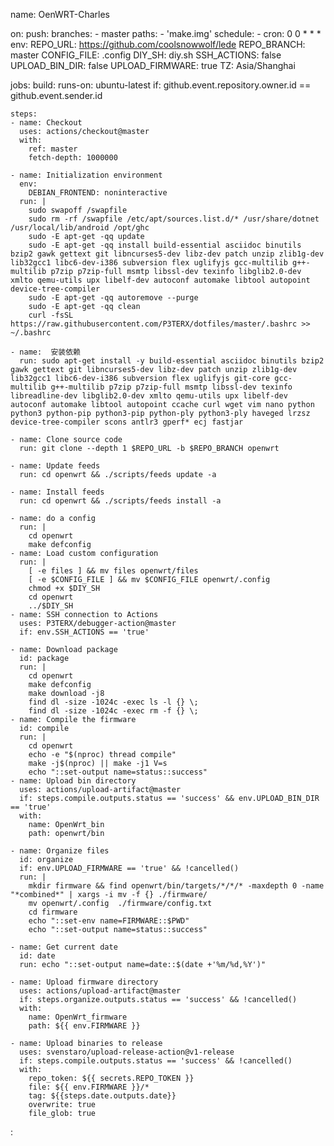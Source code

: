 
name: OenWRT-Charles

on:
  push:
    branches:
      - master
    paths:
      - 'make.img'
  schedule:
    - cron: 0 0 * * *
env:
  REPO_URL: https://github.com/coolsnowwolf/lede
  REPO_BRANCH: master
  CONFIG_FILE: .config
  DIY_SH: diy.sh
  SSH_ACTIONS: false
  UPLOAD_BIN_DIR: false
  UPLOAD_FIRMWARE: true
  TZ: Asia/Shanghai

jobs:
  build:
    runs-on: ubuntu-latest
    if: github.event.repository.owner.id == github.event.sender.id

    steps:
    - name: Checkout
      uses: actions/checkout@master
      with:
        ref: master
        fetch-depth: 1000000

    - name: Initialization environment
      env:
        DEBIAN_FRONTEND: noninteractive
      run: |
        sudo swapoff /swapfile
        sudo rm -rf /swapfile /etc/apt/sources.list.d/* /usr/share/dotnet /usr/local/lib/android /opt/ghc
        sudo -E apt-get -qq update
        sudo -E apt-get -qq install build-essential asciidoc binutils bzip2 gawk gettext git libncurses5-dev libz-dev patch unzip zlib1g-dev lib32gcc1 libc6-dev-i386 subversion flex uglifyjs gcc-multilib g++-multilib p7zip p7zip-full msmtp libssl-dev texinfo libglib2.0-dev xmlto qemu-utils upx libelf-dev autoconf automake libtool autopoint device-tree-compiler
        sudo -E apt-get -qq autoremove --purge
        sudo -E apt-get -qq clean
        curl -fsSL https://raw.githubusercontent.com/P3TERX/dotfiles/master/.bashrc >> ~/.bashrc
        
    - name:  安装依赖
      run: sudo apt-get install -y build-essential asciidoc binutils bzip2 gawk gettext git libncurses5-dev libz-dev patch unzip zlib1g-dev lib32gcc1 libc6-dev-i386 subversion flex uglifyjs git-core gcc-multilib g++-multilib p7zip p7zip-full msmtp libssl-dev texinfo libreadline-dev libglib2.0-dev xmlto qemu-utils upx libelf-dev autoconf automake libtool autopoint ccache curl wget vim nano python python3 python-pip python3-pip python-ply python3-ply haveged lrzsz device-tree-compiler scons antlr3 gperf* ecj fastjar
        
    - name: Clone source code
      run: git clone --depth 1 $REPO_URL -b $REPO_BRANCH openwrt

    - name: Update feeds
      run: cd openwrt && ./scripts/feeds update -a

    - name: Install feeds
      run: cd openwrt && ./scripts/feeds install -a
    
    - name: do a config
      run: |
        cd openwrt
        make defconfig
    - name: Load custom configuration
      run: |
        [ -e files ] && mv files openwrt/files
        [ -e $CONFIG_FILE ] && mv $CONFIG_FILE openwrt/.config
        chmod +x $DIY_SH
        cd openwrt
        ../$DIY_SH
    - name: SSH connection to Actions
      uses: P3TERX/debugger-action@master
      if: env.SSH_ACTIONS == 'true'

    - name: Download package
      id: package
      run: |
        cd openwrt
        make defconfig
        make download -j8
        find dl -size -1024c -exec ls -l {} \;
        find dl -size -1024c -exec rm -f {} \;
    - name: Compile the firmware
      id: compile
      run: |
        cd openwrt
        echo -e "$(nproc) thread compile"
        make -j$(nproc) || make -j1 V=s
        echo "::set-output name=status::success"
    - name: Upload bin directory
      uses: actions/upload-artifact@master
      if: steps.compile.outputs.status == 'success' && env.UPLOAD_BIN_DIR == 'true'
      with:
        name: OpenWrt_bin
        path: openwrt/bin

    - name: Organize files
      id: organize
      if: env.UPLOAD_FIRMWARE == 'true' && !cancelled()
      run: |
        mkdir firmware && find openwrt/bin/targets/*/*/* -maxdepth 0 -name "*combined*" | xargs -i mv -f {} ./firmware/
        mv openwrt/.config  ./firmware/config.txt
        cd firmware
        echo "::set-env name=FIRMWARE::$PWD"
        echo "::set-output name=status::success"
        
    - name: Get current date
      id: date
      run: echo "::set-output name=date::$(date +'%m/%d,%Y')"
      
    - name: Upload firmware directory
      uses: actions/upload-artifact@master
      if: steps.organize.outputs.status == 'success' && !cancelled()
      with:
        name: OpenWrt_firmware
        path: ${{ env.FIRMWARE }}
        
    - name: Upload binaries to release
      uses: svenstaro/upload-release-action@v1-release
      if: steps.compile.outputs.status == 'success' && !cancelled()
      with:
        repo_token: ${{ secrets.REPO_TOKEN }}
        file: ${{ env.FIRMWARE }}/*
        tag: ${{steps.date.outputs.date}}
        overwrite: true
        file_glob: true
:
